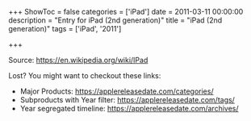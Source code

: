 +++
ShowToc = false
categories = ['iPad']
date = 2011-03-11 00:00:00
description = "Entry for iPad (2nd generation)"
title = "iPad (2nd generation)"
tags = ['iPad', '2011']

+++

Source: https://en.wikipedia.org/wiki/IPad

Lost?
You might want to checkout these links:
- Major Products: https://applereleasedate.com/categories/
- Subproducts with Year filter: https://applereleasedate.com/tags/
- Year segregated timeline: https://applereleasedate.com/archives/

